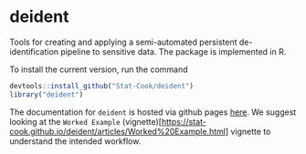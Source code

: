 # deident

Tools for creating and applying a semi-automated persistent de-identification 
pipeline to sensitive data.  The package is implemented in R. 

To install the current version, run the command

```r
devtools::install_github("Stat-Cook/deident")
library("deident")
```

The documentation for `deident` is hosted via github pages [here](https://stat-cook.github.io/deident/).  We suggest looking at the `Worked Example` (vignette)[https://stat-cook.github.io/deident/articles/Worked%20Example.html] vignette to understand the intended workflow.


